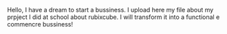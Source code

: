 Hello, I have a dream to start a bussiness. I upload here my file about my prpject I did at school about rubixcube. I will transform it into a functional e commencre bussiness!
